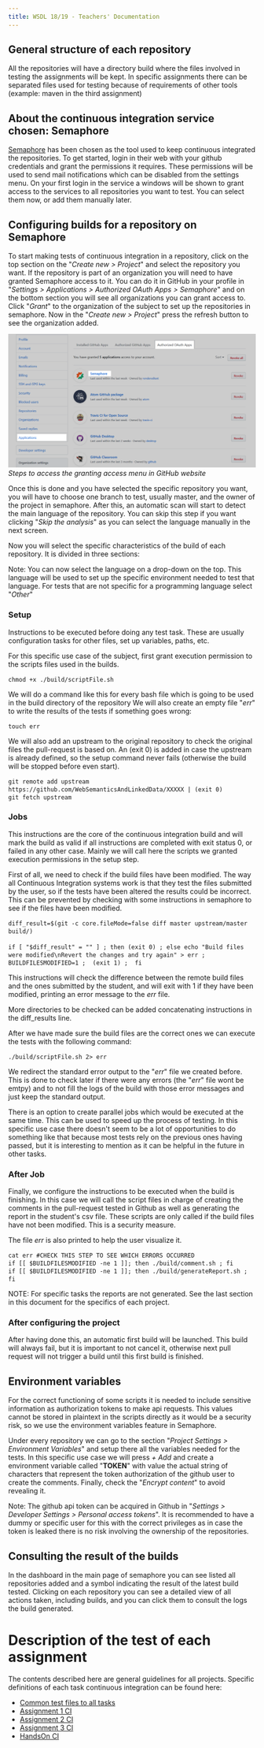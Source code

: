 ```yaml
---
title: WSDL 18/19 - Teachers' Documentation
---
```


## General structure of each repository
All the repositories will have a directory build where the files involved in testing the assignments will be kept. In specific assignments there can be separated files used for testing because of requirements of other tools (example: maven in the third assignment)

## About the continuous integration service chosen: Semaphore
[Semaphore](https://semaphoreci.com/) has been chosen as the tool used to keep continuous integrated the repositories. To get started, login in their web with your github credentials and grant the permissions it requires. These permissions will be used to send mail notifications which can be disabled from the settings menu. On your first login in the service a windows will be shown to grant access to the services to all repositories you want to test. You can select them now, or add them manually later.

## Configuring builds for a repository on Semaphore
To start making tests of continuous integration in a repository, click on the top section on the "*Create new > Project*" and select the repository you want. If the repository is part of an organization you will need to have granted Semaphore access to it. You can do it in GitHub in your profile in "*Settings > Applications > Authorized OAuth Apps > Semaphore*" and on the bottom section you will see all organizations you can grant access to. Click "*Grant*" to the organization of the subject to set up the repositories in semaphore. Now in the "*Create new > Project*" press the refresh button to see the organization added.

![Granting access to the organization in GitHub](https://raw.githubusercontent.com/WebSemanticsAndLinkedData/Documentacion/master/images/grantAccessSemaphore.png)<br>*Steps to access the granting access menu in GitHub website*

Once this is done and you have selected the specific repository you want, you will have to choose one branch to test, usually master, and the owner of the project in semaphore. After this, an automatic scan will start to detect the main language of the repository. You can skip this step if you want clicking "*Skip the analysis*" as you can select the language manually in the next screen.

Now you will select the specific characteristics of the build of each repository. It is divided in three sections:

Note: You can now select the language on a drop-down on the top. This language will be used to set up the specific environment needed to test that language. For tests that are not specific for a programming language select "*Other*"

### Setup

Instructions to be executed before doing any test task. These are usually configuration tasks for other files, set up variables, paths, etc.

For this specific use case of the subject, first grant execution permission to the scripts files used in the builds.
```
chmod +x ./build/scriptFile.sh
```
We will do a command like this for every bash file which is going to be used in the build directory of the repository
We will also create an empty file "*err*" to write the results of the tests if something goes wrong:
```
touch err
```
We will also add an upstream to the original repository to check the original files the pull-request is based on. An (exit 0) is added in case the upstream is already defined, so the setup command never fails (otherwise the build will be stopped before even start).
```
git remote add upstream https://github.com/WebSemanticsAndLinkedData/XXXXX | (exit 0)
git fetch upstream
```

### Jobs
This instructions are the core of the continuous integration build and will mark the build as valid if all instructions are completed with exit status 0, or failed in any other case. Mainly we will call here the scripts we granted execution permissions in the setup step.

First of all, we need to check if the build files have been modified. The way all Continuous Integration systems work is that they test the files submitted by the user, so if the tests have been altered the results could be incorrect. This can be prevented by checking with some instructions in semaphore to see if the files have been modified.
```
diff_result=$(git -c core.fileMode=false diff master upstream/master build/)

if [ "$diff_result" = "" ] ; then (exit 0) ; else echo "Build files were modified\nRevert the changes and try again" > err ; BUILDFILESMODIFIED=1 ;  (exit 1) ;  fi
```

This instructions will check the difference between the remote build files and the ones submitted by the student, and will exit with 1 if they have been modified, printing an error message to the *err* file.

More directories to be checked can be added concatenating instructions in the diff_results line.

After we have made sure the build files are the correct ones we can execute the tests with the following command:
```
./build/scriptFile.sh 2> err
```
We redirect the standard error output to the "*err*" file we created before. This is done to check later if there were any errors (the "*err*" file wont be emtpy) and to not fill the logs of the build with those error messages and just keep the standard output.

There is an option to create parallel jobs which would be executed at the same time. This can be used to speed up the process of testing. In this specific use case there doesn't seem to be a lot of opportunities to do something like that because most tests rely on the previous ones having passed, but it is interesting to mention as it can be helpful in the future in other tasks.

### After Job
Finally, we configure the instructions to be executed when the build is finishing. In this case we will call the script files in charge of creating the comments in the pull-request tested in Github as well as generating the report in the student's csv file. These scripts are only called if the build files have not been modified. This is a security measure.

The file *err* is also printed to help the user visualize it.
```
cat err #CHECK THIS STEP TO SEE WHICH ERRORS OCCURRED
if [[ $BUILDFILESMODIFIED -ne 1 ]]; then ./build/comment.sh ; fi
if [[ $BUILDFILESMODIFIED -ne 1 ]]; then ./build/generateReport.sh ; fi
```

NOTE: For specific tasks the reports are not generated. See the last section in this document for the specifics of each project.

### After configuring the project

After having done this, an automatic first build will be launched. This build will always fail, but it is important to not cancel it, otherwise next pull request will not trigger a build until this first build is finished.

## Environment variables
For the correct functioning of some scripts it is needed to include sensitive information as authorization tokens to make api requests. This values cannot be stored in plaintext in the scripts directly as it would be a security risk, so we use the environment variables feature in Semaphore.

Under every repository we can go to the section "*Project Settings > Environment Variables*" and setup there all the variables needed for the tests. In this specific use case we will press *+ Add* and create a environment variable called "**TOKEN**" with value the actual string of characters that represent the token authorization of the github user to create the comments. Finally, check the "*Encrypt content*" to avoid revealing it.

Note: The github api token can be acquired in Github in "*Settings > Developer Settings > Personal access tokens*". It is recommended to have a dummy or specific user for this with the correct privileges as in case the token is leaked there is no risk involving the ownership of the repositories.

## Consulting the result of the builds
In the dashboard in the main page of semaphore you can see listed all repositories added and a symbol indicating the result of the latest build tested. Clicking on each repository you can see a detailed view of all actions taken, including builds, and you can click them to consult the logs the build generated.

# Description of the test of each assignment
The contents described here are general guidelines for all projects. Specific definitions of each task continuous integration can be found here:

 * [Common test files to all tasks](https://websemanticsandlinkeddata.github.io/Documentacion/COMMON_CI)
 * [Assignment 1 CI](https://websemanticsandlinkeddata.github.io/Documentacion/ASSIGNMENT_1_CI)
 * [Assignment 2 CI](https://websemanticsandlinkeddata.github.io/Documentacion/ASSIGNMENT_2_CI)
 * [Assignment 3 CI](https://websemanticsandlinkeddata.github.io/Documentacion/ASSIGNMENT_3_CI)
 * [HandsOn CI](https://websemanticsandlinkeddata.github.io/Documentacion/HANDSON_CI)
